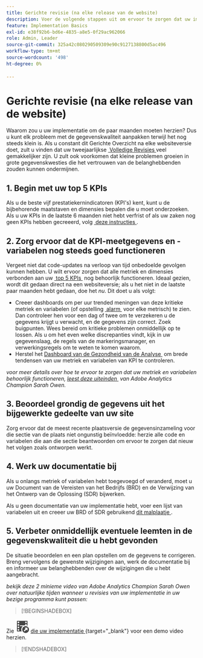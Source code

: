 ```yaml
---
title: Gerichte revisie (na elke release van de website)
description: Voer de volgende stappen uit om ervoor te zorgen dat uw implementatie foutloos en in overeenstemming met uw KPI's blijft.
feature: Implementation Basics
exl-id: e38f92b6-bd6e-4835-a8e5-0f29ac962066
role: Admin, Leader
source-git-commit: 325a42c080290509309e90c9127138800d5ac496
workflow-type: tm+mt
source-wordcount: '498'
ht-degree: 0%

---
```


# Gerichte revisie (na elke release van de website)

Waarom zou u uw implementatie om de paar maanden moeten herzien? Dus u kunt elk probleem met de gegevenskwaliteit aanpakken terwijl het nog steeds klein is. Als u constant dit Gerichte Overzicht na elke websiteversie doet, zult u vinden dat uw tweejaarlijkse [&#x200B; Volledige Revisies &#x200B;](/help/implement/review/full-review.md) veel gemakkelijker zijn. U zult ook voorkomen dat kleine problemen groeien in grote gegevenskwesties die het vertrouwen van de belanghebbenden zouden kunnen ondermijnen.

## &#x200B;1. Begin met uw top 5 KPIs

Als u de beste vijf prestatiekernindicatoren (KPI&#39;s) kent, kunt u de bijbehorende maatstaven en dimensies bepalen die u moet onderzoeken. Als u uw KPIs in de laatste 6 maanden niet hebt verfrist of als uw zaken nog geen KPIs hebben gecreeerd, volg [&#x200B; deze instructies &#x200B;](/help/implement/review/define-kpis.md).

## &#x200B;2. Zorg ervoor dat de KPI-meetgegevens en -variabelen nog steeds goed functioneren

Vergeet niet dat code-updates na verloop van tijd onbedoelde gevolgen kunnen hebben. U wilt ervoor zorgen dat alle metriek en dimensies verbonden aan uw [&#x200B; top 5 KPIs &#x200B;](/help/implement/review/define-kpis.md) nog behoorlijk functioneren. Ideaal gezien, wordt dit gedaan direct na een websiteversie; als u het niet in de laatste paar maanden hebt gedaan, doe het *nu*. Dit doet u als volgt:

* Creeer dashboards om per uur trended meningen van deze kritieke metriek en variabelen (of opstelling [&#x200B; alarm &#x200B;](/help/components/alerts/alerts-overview.md) voor elke metrisch) te zien. Dan controleer hen voor een dag of twee om te verzekeren u de gegevens krijgt u verwacht, en de gegevens zijn correct. Zoek buigpunten. Wees bereid om kritieke problemen onmiddellijk op te lossen. Als u om het even welke discrepanties vindt, kijk in uw gegevenslaag, de regels van de markeringsmanager, en verwerkingsregels om te weten te komen waarom.
* Herstel het [&#x200B; Dashboard van de Gezondheid van de Analyse &#x200B;](https://express.adobe.com/page/tnNQGNlfzta3b/) om brede tendensen van uw metriek en variabelen van KPI te controleren.

*voor meer details over hoe te ervoor te zorgen dat uw metriek en variabelen behoorlijk functioneren, [&#x200B; leest deze uiteinden &#x200B;](https://experienceleaguecommunities.adobe.com/t5/adobe-analytics-discussions/my-five-best-tips-for-keeping-adobe-analytics-humming/td-p/388608) van Adobe Analytics Champion Sarah Owen.*

## &#x200B;3. Beoordeel grondig de gegevens uit het bijgewerkte gedeelte van uw site

Zorg ervoor dat de meest recente plaatsversie de gegevensinzameling voor die sectie van de plaats niet ongunstig beïnvloedde: herzie alle code en variabelen die aan die sectie beantwoorden om ervoor te zorgen dat nieuw het volgen zoals ontworpen werkt.

## &#x200B;4. Werk uw documentatie bij

Als u onlangs metriek of variabelen hebt toegevoegd of veranderd, moet u uw Document van de Vereisten van het Bedrijfs (BRD) en de Verwijzing van het Ontwerp van de Oplossing (SDR) bijwerken.

Als u geen documentatie van uw implementatie hebt, voer een lijst van variabelen uit en creeer uw BRD of SDR gebruikend [&#x200B; dit malplaatje &#x200B;](https://experienceleague.adobe.com/docs/analytics-learn/tutorials/implementation/implementation-basics/creating-a-business-requirements-document.html?lang=nl-NL#implementation).

## &#x200B;5. Verbeter onmiddellijk eventuele leemten in de gegevenskwaliteit die u hebt gevonden

De situatie beoordelen en een plan opstellen om de gegevens te corrigeren. Breng vervolgens de gewenste wijzigingen aan, werk de documentatie bij en informeer uw belanghebbenden over de wijzigingen die u hebt aangebracht.

*bekijk deze 2 minieme video van Adobe Analytics Champion Sarah Owen over natuurlijke tijden wanneer u revisies van uw implementatie in uw bezige programma kunt passen:*


>[!BEGINSHADEBOX]

Zie ![&#x200B; VideoCheckedOut &#x200B;](/help/assets/icons/VideoCheckedOut.svg) [&#x200B; die uw implementatie &#x200B;](https://video.tv.adobe.com/v/3440175?quality=12&learn=on&captions=dut){target="_blank"} voor een demo video herzien.

>[!ENDSHADEBOX]


